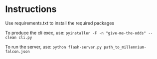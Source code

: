 # Instructions
Use requirements.txt to install the required packages

To produce the cli exec, use: ```pyinstaller -F -n "give-me-the-odds" --clean cli.py```


To run the server, use: ```python flash-server.py path_to_millennium-falcon.json```
